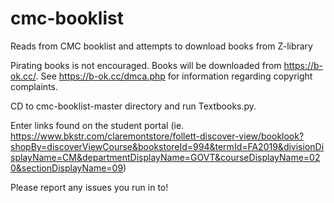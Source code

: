 # cmc-booklist
Reads from CMC booklist and attempts to download books from Z-library

Pirating books is not encouraged. Books will be downloaded from https://b-ok.cc/. See https://b-ok.cc/dmca.php for information regarding copyright complaints.

CD to cmc-booklist-master directory and run Textbooks.py.

Enter links found on the student portal (ie. https://www.bkstr.com/claremontstore/follett-discover-view/booklook?shopBy=discoverViewCourse&bookstoreId=994&termId=FA2019&divisionDisplayName=CM&departmentDisplayName=GOVT&courseDisplayName=020&sectionDisplayName=09)

Please report any issues you run in to!
